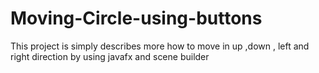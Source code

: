 # Moving-Circle-using-buttons
This project is simply describes more how to move in  up ,down , left and right direction by using javafx and scene builder
